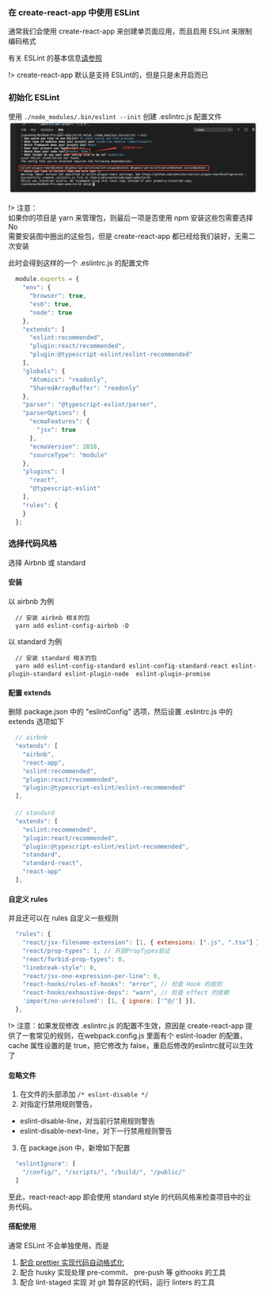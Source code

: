 ### 在 create-react-app 中使用 ESLint
通常我们会使用 create-react-app 来创建单页面应用，而且启用 ESLint 来限制编码格式

有关 ESLint 的基本信息[请参照](/full_stack/eslint/)

!> create-react-app 默认是支持 ESLint的，但是只是未开启而已

### 初始化 ESLint
使用 `./node_modules/.bin/eslint --init` 创建 .eslintrc.js 配置文件
![eslint init](../../images/eslint_init.png)

!> 注意：  
  如果你的项目是 yarn 来管理包，则最后一项是否使用 npm 安装这些包需要选择 No  
  需要安装图中圈出的这些包，但是 create-react-app 都已经给我们装好，无需二次安装  

此时会得到这样的一个 .eslintrc.js 的配置文件
```javascript
  module.exports = {
    "env": {
      "browser": true,
      "es6": true,
      "node": true
    },
    "extends": [
      "eslint:recommended",
      "plugin:react/recommended",
      "plugin:@typescript-eslint/eslint-recommended"
    ],
    "globals": {
      "Atomics": "readonly",
      "SharedArrayBuffer": "readonly"
    },
    "parser": "@typescript-eslint/parser",
    "parserOptions": {
      "ecmaFeatures": {
        "jsx": true
      },
      "ecmaVersion": 2018,
      "sourceType": "module"
    },
    "plugins": [
      "react",
      "@typescript-eslint"
    ],
    "rules": {
    }
  };
```

### 选择代码风格
选择 Airbnb 或 standard  

#### 安装
以 airbnb 为例  
```yarn
  // 安装 airbnb 相关的包
  yarn add eslint-config-airbnb -D
```

以 standard 为例
```yarn
  // 安装 standard 相关的包
  yarn add eslint-config-standard eslint-config-standard-react eslint-plugin-standard eslint-plugin-node  eslint-plugin-promise 
```

#### 配置 extends
删除 package.json 中的 "eslintConfig" 选项，然后设置 .eslintrc.js 中的 extends 选项如下
```javascript
  // airbnb
  "extends": [
    "airbnb",
    "react-app",
    "eslint:recommended",
    "plugin:react/recommended",
    "plugin:@typescript-eslint/eslint-recommended"
  ],

  // standard
  "extends": [
    "eslint:recommended",
    "plugin:react/recommended",
    "plugin:@typescript-eslint/eslint-recommended",
    "standard", 
    "standard-react",
    "react-app"
  ],
```

#### 自定义 rules
并且还可以在 rules 自定义一些规则
```javascript
  "rules": {
    "react/jsx-filename-extension": [1, { extensions: [".js", ".tsx"] }], // 允许js文件使用jsx语法
    "react/prop-types": 1, // 开启PropTypes验证
    "react/forbid-prop-types": 0,
    "linebreak-style": 0,
    "react/jsx-one-expression-per-line": 0,
    "react-hooks/rules-of-hooks": "error", // 检查 Hook 的规则
    "react-hooks/exhaustive-deps": "warn", // 检查 effect 的依赖
    'import/no-unresolved': [1, { ignore: ['^@/'] }],
  },
```

!> 注意：如果发现修改 .eslintrc.js 的配置不生效，原因是 create-react-app 提供了一套常见的规则，在webpack.config.js 里面有个 eslint-loader 的配置，cache 属性设置的是 true，把它修改为 false，重启后修改的eslintrc就可以生效了

#### 忽略文件
1. 在文件的头部添加 `/* eslint-disable */`
2. 对指定行禁用规则警告，
  * eslint-disable-line，对当前行禁用规则警告
  * eslint-disable-next-line，对下一行禁用规则警告
3. 在 package.json 中，新增如下配置
```javascript
  "eslintIgnore": [
    "/config/", "/scripts/", "/build/", "/public/"
  ]
```

至此，react-react-app 即会使用 standard style 的代码风格来检查项目中的业务代码。

#### 搭配使用
通常 ESLint 不会单独使用，而是
1. [配合 prettier 实现代码自动格式化](/full_stack/eslint/prettier)  
2. 配合 husky 实现处理 pre-commit、 pre-push 等 githooks 的工具
3. 配合 lint-staged 实现 对 git 暂存区的代码，运行 linters 的工具
